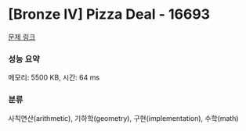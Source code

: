 # [Bronze IV] Pizza Deal - 16693 

[문제 링크](https://www.acmicpc.net/problem/16693) 

### 성능 요약

메모리: 5500 KB, 시간: 64 ms

### 분류

사칙연산(arithmetic), 기하학(geometry), 구현(implementation), 수학(math)

